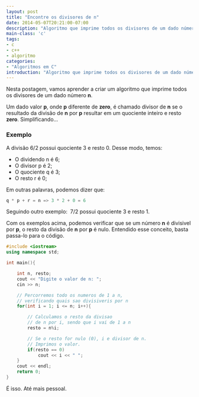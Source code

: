 ```yaml
---
layout: post
title: "Encontre os divisores de n"
date: 2014-05-07T20:21:00-07:00
description: "Algoritmo que imprime todos os divisores de um dado número inteiro fornecido pelo usuário"
main-class: 'c'
tags:
- c
- c++
- algoritmo
categories:
- "Algoritmos em C"
introduction: "Algoritmo que imprime todos os divisores de um dado número inteiro fornecido pelo usuário."
---
```


Nesta postagem, vamos aprender a criar um algoritmo que imprime todos os divisores de um dado número **n**.

Um dado valor **p**, onde **p** diferente de **zero**, é chamado divisor de **n** se o resultado da divisão de **n** por **p** resultar em um quociente inteiro e resto **zero**. Simplificando...

### Exemplo

A divisão 6/2 possui quociente 3 e resto 0\. Desse modo, temos:

* O dividendo n é 6;
* O divisor p é 2;
* O quociente q é 3;
* O resto r é 0;

Em outras palavras, podemos dizer que:

```cpp
q * p + r = n => 3 * 2 + 0 = 6
```

Seguindo outro exemplo:  7/2 possui quociente 3 e resto 1\.  

Com os exemplos acima, podemos verificar que se um número **n** é divisivel por **p**, o resto da divisão de **n** por **p** é nulo. Entendido esse conceito, basta passa-lo para o código.

```cpp
#include <iostream>
using namespace std;

int main(){

    int n, resto;
    cout << "Digite o valor de n: ";
    cin >> n;

    // Percorremos todo os numeros de 1 a n,   
    // verificando quais sao divisiveris por n  
    for(int i = 1; i <= n; i++){  

        // Calculamos o resto da divisao   
        // de n por i, sendo que i vai de 1 a n  
        resto = n%i;

        // Se o resto for nulo (0), i e divisor de n.   
        // Imprimos o valor.
        if(resto == 0)
        	cout << i << " ";
    }
    cout << endl;  
    return 0;  
}
```

É isso. Até mais pessoal.
